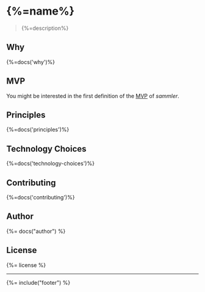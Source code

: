 # {%=name%}
> {%=description%}

<!-- toc -->

## Why
{%=docs('why')%}

## MVP
You might be interested in the first definition of the [MVP](docs/mvp.md) of _sammler_.

## Principles
{%=docs('principles')%}

## Technology Choices
{%=docs('technology-choices')%}

## Contributing
{%=docs('contributing')%}

## Author
{%= docs("author") %}

## License
{%= license %}

***

{%= include("footer") %}
